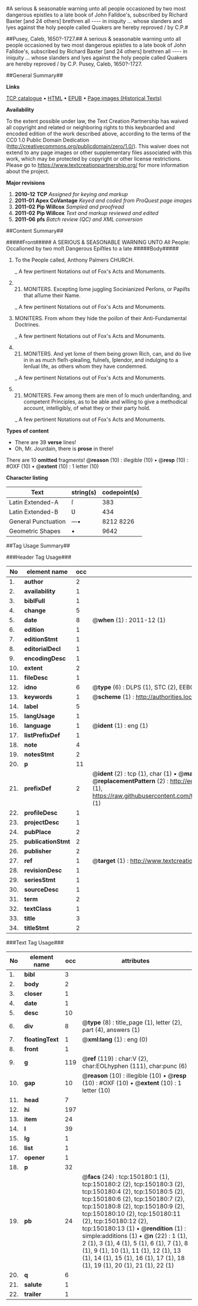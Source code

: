#A serious & seasonable warning unto all people occasioned by two most dangerous epistles to a late book of John Falldoe's, subscribed by Richard Baxter [and 24 others] brethren all ---- in iniquity ... whose slanders and lyes against the holy people called Quakers are hereby reproved / by C.P.#

##Pusey, Caleb, 1650?-1727.##
A serious & seasonable warning unto all people occasioned by two most dangerous epistles to a late book of John Falldoe's, subscribed by Richard Baxter [and 24 others] brethren all ---- in iniquity ... whose slanders and lyes against the holy people called Quakers are hereby reproved / by C.P.
Pusey, Caleb, 1650?-1727.

##General Summary##

**Links**

[TCP catalogue](http://www.ota.ox.ac.uk/tcp/)  • 
[HTML](http://tei.it.ox.ac.uk/tcp/Texts-HTML/free/A91/A91371.html)  • 
[EPUB](http://tei.it.ox.ac.uk/tcp/Texts-EPUB/free/A91/A91371.epub) • 
[Page images (Historical Texts)](https://historicaltexts.jisc.ac.uk/eebo-36282351e)

**Availability**

To the extent possible under law, the Text Creation Partnership has waived all copyright and related or neighboring rights to this keyboarded and encoded edition of the work described above, according to the terms of the CC0 1.0 Public Domain Dedication (http://creativecommons.org/publicdomain/zero/1.0/). This waiver does not extend to any page images or other supplementary files associated with this work, which may be protected by copyright or other license restrictions. Please go to https://www.textcreationpartnership.org/ for more information about the project.

**Major revisions**

1. __2010-12__ __TCP__ *Assigned for keying and markup*
1. __2011-01__ __Apex CoVantage__ *Keyed and coded from ProQuest page images*
1. __2011-02__ __Pip Willcox__ *Sampled and proofread*
1. __2011-02__ __Pip Willcox__ *Text and markup reviewed and edited*
1. __2011-06__ __pfs__ *Batch review (QC) and XML conversion*

##Content Summary##

#####Front#####
 A SERIOUS & SEASONABLE WARNING UNTO All People: Occaſioned by two moſt Dangerous Epiſtles to a late
#####Body#####

1. To the People called, Anthony Palmers CHURCH.

    _ A few pertinent Notations out of Fox's Acts and Monuments.

1. 21. MONITERS. Excepting ſome juggling Socinianized Perſons, or Papiſts that aſſume their Name.

    _ A few pertinent Notations out of Fox's Acts and Monuments.

1. MONITERS. From whom they hide the poiſon of their Anti-Fundamental Doctrines.

    _ A few pertinent Notations out of Fox's Acts and Monuments.

1. 21. MONITERS. And yet ſome of them being grown Rich, can, and do live in in as much fleſh-pleaſing, fulneſs, ſplendor, and indulging to a ſenſual life, as others whom they have condemned.

    _ A few pertinent Notations out of Fox's Acts and Monuments.

1. 21. MONITERS. Few among them are men of ſo much underſtanding, and competent Principles, as to be able and willing to give a methodical account, intelligibly, of what they or their party hold.

    _ A few pertinent Notations out of Fox's Acts and Monuments.

**Types of content**

  * There are 39 **verse** lines!
  * Oh, Mr. Jourdain, there is **prose** in there!

There are 10 **omitted** fragments! 
 @__reason__ (10) : illegible (10)  •  @__resp__ (10) : #OXF (10)  •  @__extent__ (10) : 1 letter (10)

**Character listing**


|Text|string(s)|codepoint(s)|
|---|---|---|
|Latin Extended-A|ſ|383|
|Latin Extended-B|Ʋ|434|
|General Punctuation|—•|8212 8226|
|Geometric Shapes|▪|9642|

##Tag Usage Summary##

###Header Tag Usage###

|No|element name|occ|attributes|
|---|---|---|---|
|1.|__author__|2||
|2.|__availability__|1||
|3.|__biblFull__|1||
|4.|__change__|5||
|5.|__date__|8| @__when__ (1) : 2011-12 (1)|
|6.|__edition__|1||
|7.|__editionStmt__|1||
|8.|__editorialDecl__|1||
|9.|__encodingDesc__|1||
|10.|__extent__|2||
|11.|__fileDesc__|1||
|12.|__idno__|6| @__type__ (6) : DLPS (1), STC (2), EEBO-CITATION (1), OCLC (1), VID (1)|
|13.|__keywords__|1| @__scheme__ (1) : http://authorities.loc.gov/ (1)|
|14.|__label__|5||
|15.|__langUsage__|1||
|16.|__language__|1| @__ident__ (1) : eng (1)|
|17.|__listPrefixDef__|1||
|18.|__note__|4||
|19.|__notesStmt__|2||
|20.|__p__|11||
|21.|__prefixDef__|2| @__ident__ (2) : tcp (1), char (1)  •  @__matchPattern__ (2) : ([0-9\-]+):([0-9IVX]+) (1), (.+) (1)  •  @__replacementPattern__ (2) : http://eebo.chadwyck.com/downloadtiff?vid=$1&page=$2 (1), https://raw.githubusercontent.com/textcreationpartnership/Texts/master/tcpchars.xml#$1 (1)|
|22.|__profileDesc__|1||
|23.|__projectDesc__|1||
|24.|__pubPlace__|2||
|25.|__publicationStmt__|2||
|26.|__publisher__|2||
|27.|__ref__|1| @__target__ (1) : http://www.textcreationpartnership.org/docs/. (1)|
|28.|__revisionDesc__|1||
|29.|__seriesStmt__|1||
|30.|__sourceDesc__|1||
|31.|__term__|2||
|32.|__textClass__|1||
|33.|__title__|3||
|34.|__titleStmt__|2||


###Text Tag Usage###

|No|element name|occ|attributes|
|---|---|---|---|
|1.|__bibl__|3||
|2.|__body__|2||
|3.|__closer__|1||
|4.|__date__|1||
|5.|__desc__|10||
|6.|__div__|8| @__type__ (8) : title_page (1), letter (2), part (4), answers (1)|
|7.|__floatingText__|1| @__xml:lang__ (1) : eng (0)|
|8.|__front__|1||
|9.|__g__|119| @__ref__ (119) : char:V (2), char:EOLhyphen (111), char:punc (6)|
|10.|__gap__|10| @__reason__ (10) : illegible (10)  •  @__resp__ (10) : #OXF (10)  •  @__extent__ (10) : 1 letter (10)|
|11.|__head__|7||
|12.|__hi__|197||
|13.|__item__|24||
|14.|__l__|39||
|15.|__lg__|1||
|16.|__list__|1||
|17.|__opener__|1||
|18.|__p__|32||
|19.|__pb__|24| @__facs__ (24) : tcp:150180:1 (1), tcp:150180:2 (2), tcp:150180:3 (2), tcp:150180:4 (2), tcp:150180:5 (2), tcp:150180:6 (2), tcp:150180:7 (2), tcp:150180:8 (2), tcp:150180:9 (2), tcp:150180:10 (2), tcp:150180:11 (2), tcp:150180:12 (2), tcp:150180:13 (1)  •  @__rendition__ (1) : simple:additions (1)  •  @__n__ (22) : 1 (1), 2 (1), 3 (1), 4 (1), 5 (1), 6 (1), 7 (1), 8 (1), 9 (1), 10 (1), 11 (1), 12 (1), 13 (1), 14 (1), 15 (1), 16 (1), 17 (1), 18 (1), 19 (1), 20 (1), 21 (1), 22 (1)|
|20.|__q__|6||
|21.|__salute__|1||
|22.|__trailer__|1||
